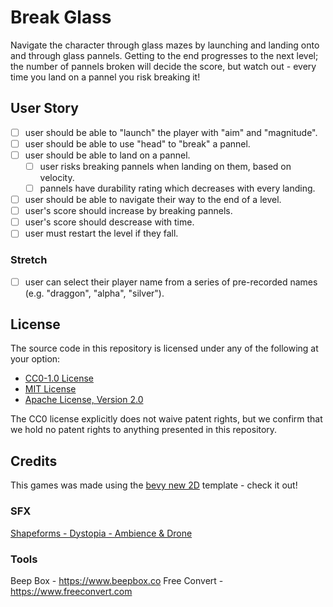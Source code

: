 # Break Glass

Navigate the character through glass mazes by launching and landing onto and through glass pannels. Getting to the end progresses to the next level; the number of pannels broken will decide the score, but watch out - every time you land on a pannel you risk breaking it!

## User Story
- [ ] user should be able to "launch" the player with "aim" and "magnitude".
- [ ] user should be able to use "head" to "break" a pannel.
- [ ] user should be able to land on a pannel.
  - [ ] user risks breaking pannels when landing on them, based on velocity.
  - [ ] pannels have durability rating which decreases with every landing.
- [ ] user should be able to navigate their way to the end of a level.
- [ ] user's score should increase by breaking pannels.
- [ ] user's score should descrease with time.
- [ ] user must restart the level if they fall.

### Stretch
- [ ] user can select their player name from a series of pre-recorded names (e.g. "draggon", "alpha", "silver").

## License

The source code in this repository is licensed under any of the following at your option:

- [CC0-1.0 License](./LICENSE-CC0-1.0.txt)
- [MIT License](./LICENSE-MIT.txt)
- [Apache License, Version 2.0](./LICENSE-Apache-2.0.txt)

The CC0 license explicitly does not waive patent rights, but we confirm that we hold no patent rights to anything presented in this repository.

## Credits

This games was made using the [bevy new 2D](https://the-bevy-flock.itch.io/bevy-new-2d) template - check it out!

### SFX
[Shapeforms - Dystopia - Ambience & Drone](https://shapeforms.itch.io/shapeforms-audio-free-sfx) 


### Tools
Beep Box - <https://www.beepbox.co>
Free Convert - <https://www.freeconvert.com> 

